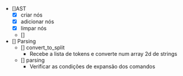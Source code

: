 
- []AST
	- [x] criar nós
	- [x] adicionar nós
	- [x] limpar nós
	- []  
- [] Parsing
	- [] convert_to_split
		- Recebe a lista de tokens e converte num array 2d de strings
	- [] parsing
		- Verificar as condições de expansão dos comandos
		